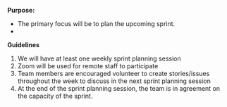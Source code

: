 **Purpose:**
* The primary focus will be to plan the upcoming sprint.
* 
**Guidelines**
1. We will have at least one weekly sprint planning session
1. Zoom will be used for remote staff to participate
1. Team members are encouraged volunteer to create stories/issues throughout the week to discuss in the next sprint planning session
1. At the end of the sprint planning session, the team is in agreement on the capacity of the sprint. 
